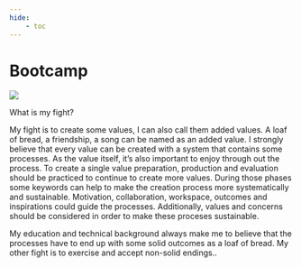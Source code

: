```yaml
---
hide:
    - toc
---
```


# Bootcamp

![](caglaralkan_firstsubmission/first_assignmentcopy.jpg)

What is my fight?

  My fight is to create some values, I can also call them added values. A loaf of bread, a friendship, a song can be named as an added value. I strongly believe that every value can be created with a system that contains some processes. As the value itself, it’s also important to enjoy through out the process. To create a single value preparation, production and evaluation should be practiced to continue to create more values. During those phases some keywords can help to make the creation process more systematically and sustainable. Motivation, collaboration, workspace, outcomes and inspirations could guide the processes. Additionally, values and concerns should be considered in order to make these proceses sustainable.

  My education and technical background always make me to believe that the processes have to end up with some solid outcomes as a loaf of bread. My other fight is to exercise and accept non-solid endings..
